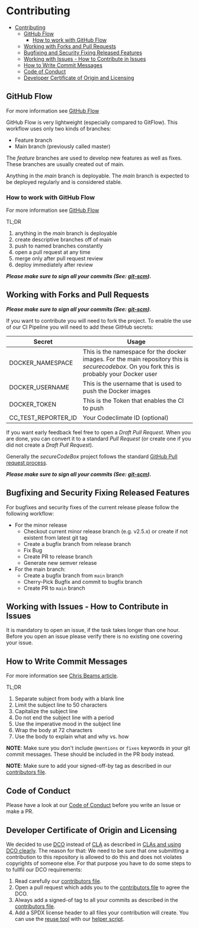 <!--
SPDX-FileCopyrightText: 2020 iteratec GmbH

SPDX-License-Identifier: Apache-2.0
-->

# Contributing

- [Contributing](#contributing)
  - [GitHub Flow](#github-flow)
    - [How to work with GitHub Flow](#how-to-work-with-github-flow)
  - [Working with Forks and Pull Requests](#working-with-forks-and-pull-requests)
  - [Bugfixing and Security Fixing Released Features](#bugfixing-and-security-fixing-released-features)
  - [Working with Issues - How to Contribute in Issues](#working-with-issues---how-to-contribute-in-issues)
  - [How to Write Commit Messages](#how-to-write-commit-messages)
  - [Code of Conduct](#code-of-conduct)
  - [Developer Certificate of Origin and Licensing](#developer-certificate-of-origin-and-licensing)

## GitHub Flow

For more information see [GitHub Flow](https://githubflow.github.io/)

GitHub Flow is very lightweight (especially compared to GitFlow).
This workflow uses only two kinds of branches:

- Feature branch
- Main branch (previously called master)

The _feature_ branches are used to develop new features as well as fixes.
These branches are usually created out of main.

Anything in the _main_ branch is deployable.
The _main_ branch is expected to be deployed regularly and is considered stable.

### How to work with GitHub Flow

For more information see [GitHub Flow](https://githubflow.github.io/)

TL;DR

1. anything in the _main_ branch is deployable
2. create descriptive branches off of main
3. push to named branches constantly
4. open a pull request at any time
5. merge only after pull request review
6. deploy immediately after review

**_Please make sure to sign all your commits (See: [git-scm](https://git-scm.com/book/en/v2/Git-Tools-Signing-Your-Work))._**

## Working with Forks and Pull Requests

**_Please make sure to sign all your commits (See: [git-scm](https://git-scm.com/book/en/v2/Git-Tools-Signing-Your-Work))._**

If you want to contribute you will need to fork the project.
To enable the use of our CI Pipeline you will need to add these GitHub secrets:

| Secret           | Usage |
|------------------|--------|
| DOCKER_NAMESPACE | This is the namespace for the docker images. For the main repository this is *securecodebox*. On you fork this is probably your Docker user |
| DOCKER_USERNAME  | This is the username that is used to push the Docker images |
| DOCKER_TOKEN     | This is the Token that enables the CI to push |
| CC_TEST_REPORTER_ID | Your Codeclimate ID (optional) |

If you want early feedback feel free to open a *Draft Pull Request*.
When you are done, you can convert it to a standard *Pull Request* (or create one if you did not create a *Draft Pull Request*).

Generally the _secureCodeBox_ project follows the standard [GitHub Pull request process](https://docs.github.com/en/github/collaborating-with-issues-and-pull-requests/about-pull-requests).

**_Please make sure to sign all your commits (See: [git-scm](https://git-scm.com/book/en/v2/Git-Tools-Signing-Your-Work))._**

## Bugfixing and Security Fixing Released Features

For bugfixes and security fixes of the current release please follow the following workflow:
- For the minor release
  - Checkout current minor release branch (e.g. v2.5.x) or create if not existent from latest git tag
  - Create a bugfix branch from release branch
  - Fix Bug
  - Create PR to release branch
  - Generate new semver release
- For the main branch:
  - Create a bugfix branch from `main` branch
  - Cherry-Pick Bugfix and commit to bugfix branch
  - Create PR to `main` branch

## Working with Issues - How to Contribute in Issues

It is mandatory to open an issue, if the task takes longer than one hour.
Before you open an issue please verify there is no existing one covering your issue.

## How to Write Commit Messages

For more information see [Chris Beams article](https://chris.beams.io/posts/git-commit/).

TL;DR

1. Separate subject from body with a blank line
2. Limit the subject line to 50 characters
3. Capitalize the subject line
4. Do not end the subject line with a period
5. Use the imperative mood in the subject line
6. Wrap the body at 72 characters
7. Use the body to explain what and why vs. how

**NOTE**: Make sure you don't include `@mentions` or `fixes` keywords in your git commit messages. These should be included in the PR body instead.

**NOTE**: Make sure to add your signed-off-by tag as described in our [contributors file][contributors-file].

## Code of Conduct

Please have a look at our [Code of Conduct](./CODE_OF_CONDUCT.md) before you write an Issue or make a PR.

## Developer Certificate of Origin and Licensing

We decided to use [DCO](https://en.wikipedia.org/wiki/Developer_Certificate_of_Origin) instead of [CLA](https://en.wikipedia.org/wiki/Contributor_License_Agreement) as described in [CLAs and using DCO clearly](https://medium.com/@flamefew/clas-and-using-dco-clearly-e46b09a4c048). The reason for that: We need to be sure that one submitting a contribution to this repository is allowed to do this and does not violates copyrights of someone else. For that purpose you have to do some steps to to fullfil our DCO requirements:

1. Read carefully our [contributors file][contributors-file].
2. Open a pull request which adds you to the [contributors file][contributors-file] to agree the DCO.
3. Always add a signed-of tag to all your commits as described in the [contributors file][contributors-file].
4. Add a SPDX license header to all files your contribution will create. You can use the [reuse tool](https://reuse.software) with our [helper script](./bin/add-license-header.sh).

[contributors-file]: ./CONTRIBUTORS.md
